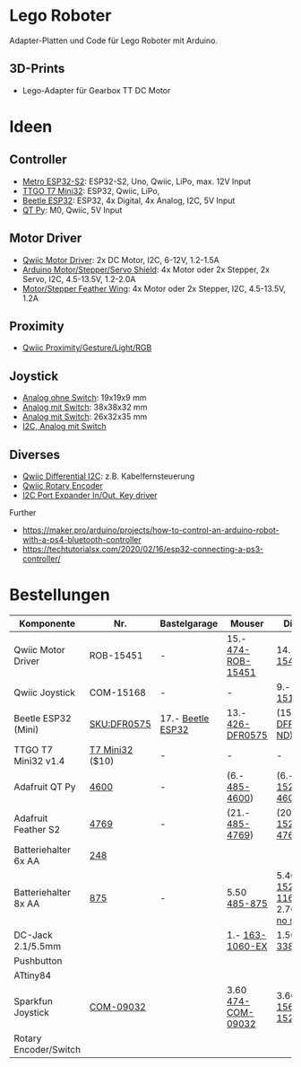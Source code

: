 # Lego Roboter
Adapter-Platten und Code für Lego Roboter mit Arduino.

## 3D-Prints
* Lego-Adapter für Gearbox TT DC Motor

# Ideen

## Controller
* [Metro ESP32-S2](https://www.adafruit.com/product/4775): ESP32-S2, Uno, Qwiic, LiPo, max. 12V Input
* [TTGO T7 Mini32](http://www.lilygo.cn/prod_view.aspx?TypeId=50033&Id=978&FId=t3:50033:3): ESP32, Qwiic, LiPo, 
* [Beetle ESP32](https://www.dfrobot.com/product-1798.html): ESP32, 4x Digital, 4x Analog, I2C, 5V Input
* [QT Py](https://www.adafruit.com/product/4600): M0, Qwiic, 5V Input

## Motor Driver
* [Qwiic Motor Driver](https://www.sparkfun.com/products/15451): 2x DC Motor, I2C, 6-12V, 1.2-1.5A
* [Arduino Motor/Stepper/Servo Shield](https://www.adafruit.com/product/1438): 4x Motor oder 2x Stepper, 2x Servo, I2C, 4.5-13.5V, 1.2-2.0A
* [Motor/Stepper Feather Wing](https://www.adafruit.com/product/2927): 4x Motor oder 2x Stepper, I2C, 4.5-13.5V, 1.2A

## Proximity
* [Qwiic Proximity/Gesture/Light/RGB](https://www.adafruit.com/product/3595)

## Joystick
* [Analog ohne Switch](https://www.adafruit.com/product/444): 19x19x9 mm
* [Analog mit Switch](https://www.adafruit.com/product/512): 38x38x32 mm
* [Analog mit Switch](https://www.sparkfun.com/products/9032): 26x32x35 mm
* [I2C, Analog mit Switch](https://www.sparkfun.com/products/15168)

## Diverses
* [Qwiic Differential I2C](https://www.sparkfun.com/products/14589): z.B. Kabelfernsteuerung
* [Qwiic Rotary Encoder](https://www.sparkfun.com/products/15083)
* [I2C Port Expander In/Out, Key driver](https://www.sparkfun.com/products/13601)

Further
* https://maker.pro/arduino/projects/how-to-control-an-arduino-robot-with-a-ps4-bluetooth-controller
* https://techtutorialsx.com/2020/02/16/esp32-connecting-a-ps3-controller/

# Bestellungen

| Komponente | Nr. | Bastelgarage | Mouser | Digikey |
| ---------- | --- | ------------ | ------ | ------- |
| Qwiic Motor Driver | ROB-15451 | - | 15.- [474-ROB-15451](https://www.mouser.ch/ProductDetail/474-ROB-15451) | 14.- [ROB-15451](https://www.digikey.ch/products/de?keywords=ROB-15451) | 
| Qwiic Joystick | COM-15168 | - | - | 9.- [COM-15168](https://www.digikey.ch/products/de?keywords=COM-15168)
| Beetle ESP32 (Mini) | [SKU:DFR0575](https://www.dfrobot.com/product-1798.html) | 17.- [Beetle ESP32](https://www.bastelgarage.ch/beetle-esp32-mikrocontroller) | 13.- [426-DFR0575](https://www.mouser.de/ProductDetail/DFRobot/DFR0575?qs=0lSvoLzn4L%252Bs0iCsotbjvQ%3D%3D) | (15.- [DFR0575-ND](https://www.digikey.com/en/products/detail/dfrobot/DFR0575/9805793?s=N4IgTCBcDaICIDEBKAGArAdjSAugXyA)) |
| TTGO T7 Mini32 v1.4 | [T7 Mini32](http://www.lilygo.cn/prod_view.aspx?TypeId=50033&Id=978&FId=t3:50033:3) ($10) | - | - | - |   
| Adafruit QT Py | [4600](https://www.adafruit.com/product/4600) | - | (6.- [485-4600](https://www.mouser.ch/ProductDetail/Adafruit/4600?qs=%2Fha2pyFaduidPXPXSuFTA1fYuT0CFgK0%252BcNlYVCn8%252BNuHAHvJ7o4Bg==)) | (6.- [1528-4600-ND](https://www.digikey.ch/products/de?keywords=adafruit%204600)) |
| Adafruit Feather S2 | [4769](https://www.adafruit.com/product/4769) | - | (21.- [485-4769](https://www.mouser.ch/ProductDetail/Adafruit/4769?qs=%2Fha2pyFaduidPXPXSuFTA7URXyQmKPT0wz%2FY9R6%2FeLJG3Lqil2cTQg%3D%3D)) | (20.- [1528-4769-ND](https://www.digikey.ch/products/de?keywords=adafruit%204769))  |
| Batteriehalter 6x AA | [248](https://www.adafruit.com/product/248) | | 
| Batteriehalter 8x AA | [875](https://www.adafruit.com/product/875) | - | 5.50 [485-875](https://www.mouser.ch/ProductDetail/Adafruit/875?qs=%2Fha2pyFaduizQR4J0KLqUOCJvC8o7PvfVDMcjxi9FxQ%3D) | 5.40 [1528-1165-ND](https://www.digikey.ch/product-detail/de/adafruit-industries-llc/875/1528-1165-ND/5353625) <br/> 2.70 [Snap no switch](https://www.digikey.ch/product-detail/de/mpd-memory-protection-devices/BH48AASF/BH48AASF-ND/1951883)
| DC-Jack 2.1/5.5mm | | | 1.- [163-1060-EX](https://www.mouser.ch/ProductDetail/Kobiconn/163-1060-EX?qs=%2Fha2pyFaduiKOJdLWmEw0r8MjDVUk%2FgXSdyB8vAjlO0%3D) | 1.50 [486-3380-ND](https://www.digikey.ch/product-detail/de/schurter-inc/4840-2200/486-3380-ND/1212406)
| Pushbutton |
| ATtiny84 |
| Sparkfun Joystick | [COM-09032](https://www.sparkfun.com/products/9032) | | 3.60 [474-COM-09032](https://www.mouser.ch/ProductDetail/SparkFun/COM-09032?qs=WyAARYrbSnb9u7eU4VaEfQ%3D%3D) | 3.60 [1568-1526-ND](https://www.digikey.ch/product-detail/de/sparkfun-electronics/COM-09032/1568-1526-ND/6823623)
| Rotary Encoder/Switch |